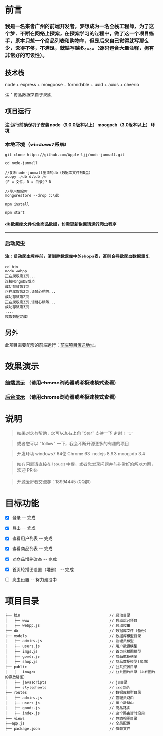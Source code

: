# 前言

### 我是一名来者广州的前端开发者，梦想成为一名全栈工程师，为了这个梦，不断在网络上探索，在探索学习的过程中，做了这一个项目练手，原本只想一个商品列表和购物车，但是后来自己觉得就写那么少，觉得不够，不满足，就越写越多。。。。（源码包含大量注释，拥有非常好的可读性）。

## 技术栈

node + express + mongoose + formidable + uuid + axios + cheerio 

注：商品数据来自于爬虫

## 项目运行

#### 注:运行前确保机子安装 node（6.0.0版本以上） moogodb（3.0版本以上） 环境

### 本地环境（windows7系统）

```
git clone https://github.com/Apple-ljj/node-junmall.git

cd node-junmall

//复制node-junmall里面的db（数据库文件到D盘）
xcopy ./db d:\db /e
(F = 文件，D = 目录)? D

//导入数据库
mongorestore --drop d:\db

npm install

npm start

```
#### db数据库文件包含商品数据，如需更新数据请运行爬虫程序

---

### 启动爬虫

#### 注：启动爬虫程序前，请删除数据库中的shops表，否则会导致爬虫数据重复.
```
cd bin
node webpp
正在爬取第1页...
连接MongoDB成功
成功存储第1页
正在爬取第2页,请耐心稍等...
成功存储第2页
正在爬取第3页,请耐心稍等...
成功存储第3页
....
爬取数据完成!

```


## 另外
此项目需要配套的前端运行：[前端项目传送地址](https://github.com/Apple-ljj/vue-junmall.git)。

# 效果演示

### [前端演示](http://120.78.185.163/junmall/#/) （请用chrome浏览器或者极速模式查看）

### [后台演示](http://120.78.185.163/junmall/#/admin) （请用chrome浏览器或者极速模式查看）

# 说明

>  如果对您有帮助，您可以点右上角 "Star" 支持一下 谢谢！ ^_^

>  或者您可以 "follow" 一下，我会不断开源更多的有趣的项目

>  开发环境 windows7 64位  Chrome 63  nodejs 8.9.3  moogodb 3.4

>  如有问题请直接在 Issues 中提，或者您发现问题并有非常好的解决方案，欢迎 PR 👍

>  开源爱好者交流群：18994445 (QQ群)


# 目标功能
- [x] 登录 -- 完成
- [x] 登出 -- 完成
- [x] 查看用户列表 -- 完成
- [x] 查看商品列表 -- 完成
- [x] 对商品增删改查 -- 完成
- [x] 首页轮播图设置（增删） -- 完成
- [ ] 爬虫设置 -- 努力建设中


# 项目目录

```
├── bin                                         // 启动目录
│   ├── www                                     // 启动后台项目
│   ├── webpp.js                                // 启动爬虫
├── db                                          // 数据库文件（备份）
├── models                                      // 数据库模型目录
│   ├── admins.js                               // 管理员模型
│   ├── users.js                                // 用户数据模型
│   ├── imgs.js                                 // 首页轮播图模型
│   ├── goods.js                                // 商品数据模型
│   ├── shop.js                                 // 商品数据模型(爬虫)
├── public                                      // 公共资源目录
│   ├── images                                  // 公共图片目录（上传图片的存放路径）
│   ├── javascripts                             // js目录
│   ├── stylesheets                             // css目录
├── routes                                      // 数据库模型目录
│   ├── admins.js                               // 管理员路由
│   ├── users.js                                // 用户数路由
│   ├── goods.js                                // 商品路由
│   ├── index.js                                // 这个路由暂时没用
├── views                                       // 静态视图目录
├──app.js                                       // 全局配置
├── package.json                                // 依赖文件
```
